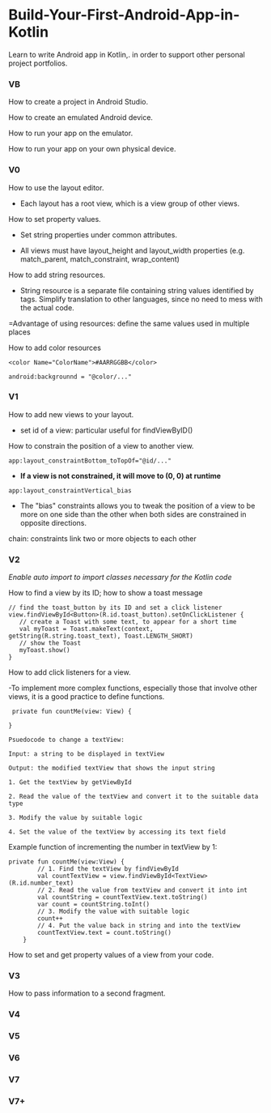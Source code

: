 # Build-Your-First-Android-App-in-Kotlin
Learn to write Android app in Kotlin,. in order to support other personal project portfolios.

### VB
How to create a project in Android Studio.

How to create an emulated Android device.

How to run your app on the emulator.

How to run your app on your own physical device.

### V0
How to use the layout editor.

  - Each layout has a root view, which is a view group of other views.

How to set property values.

  - Set string properties under common attributes.

  - All views must have layout_height and layout_width properties (e.g. match_parent, match_constraint, wrap_content)

How to add string resources.

  - String resource is a separate file containing string values identified by tags. Simplify translation to other languages, since no need to mess with the actual code.

  =Advantage of using resources: define the same values used in multiple places

How to add color resources

```
<color Name="ColorName">#AARRGGBB</color>
```

```
android:backgrounnd = "@color/..."
```

### V1

How to add new views to your layout.

  - set id of a view: particular useful for findViewByID()

How to constrain the position of a view to another view.

```
app:layout_constraintBottom_toTopOf="@id/..."
```

  - **If a view is not constrained, it will move to (0, 0) at runtime**

```
app:layout_constraintVertical_bias
```
  
  - The "bias" constraints allows you to tweak the position of a view to be more on one side than the other when both sides are constrained in opposite directions.
  
chain: constraints link two or more objects to each other

### V2

*Enable auto import to import classes necessary for the Kotlin code*

How to find a view by its ID; how to show a toast message

```
// find the toast_button by its ID and set a click listener
view.findViewById<Button>(R.id.toast_button).setOnClickListener {
   // create a Toast with some text, to appear for a short time
   val myToast = Toast.makeText(context, getString(R.string.toast_text), Toast.LENGTH_SHORT)
   // show the Toast
   myToast.show()
}
```

How to add click listeners for a view.

  -To implement more complex functions, especially those that involve other views, it is a good practice to define functions.
  
 ```
  private fun countMe(view: View) {

}
```
```
Psuedocode to change a textView:

Input: a string to be displayed in textView

Output: the modified textView that shows the input string

1. Get the textView by getViewById

2. Read the value of the textView and convert it to the suitable data type

3. Modify the value by suitable logic 

4. Set the value of the textView by accessing its text field

```

Example function of incrementing the number in textView by 1:

```
private fun countMe(view:View) {
        // 1. Find the textView by findViewById
        val countTextView = view.findViewById<TextView>(R.id.number_text)
        // 2. Read the value from textView and convert it into int
        val countString = countTextView.text.toString()
        var count = countString.toInt()
        // 3. Modify the value with suitable logic
        count++
        // 4. Put the value back in string and into the textView
        countTextView.text = count.toString()
    }
 ```

How to set and get property values of a view from your code.

### V3

How to pass information to a second fragment.

### V4

### V5

### V6

### V7

### V7+
